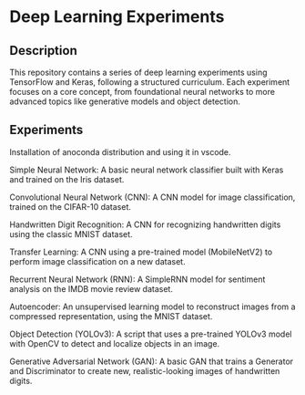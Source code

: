 # Deep Learning Experiments

## Description
This repository contains a series of deep learning experiments using TensorFlow and Keras, following a structured curriculum. Each experiment focuses on a core concept, from foundational neural networks to more advanced topics like generative models and object detection.

## Experiments
Installation of anoconda distribution and using it in vscode.

Simple Neural Network: A basic neural network classifier built with Keras and trained on the Iris dataset.

Convolutional Neural Network (CNN): A CNN model for image classification, trained on the CIFAR-10 dataset.

Handwritten Digit Recognition: A CNN for recognizing handwritten digits using the classic MNIST dataset.

Transfer Learning: A CNN using a pre-trained model (MobileNetV2) to perform image classification on a new dataset.

Recurrent Neural Network (RNN): A SimpleRNN model for sentiment analysis on the IMDB movie review dataset.

Autoencoder: An unsupervised learning model to reconstruct images from a compressed representation, using the MNIST dataset.

Object Detection (YOLOv3): A script that uses a pre-trained YOLOv3 model with OpenCV to detect and localize objects in an image.

Generative Adversarial Network (GAN): A basic GAN that trains a Generator and Discriminator to create new, realistic-looking images of handwritten digits.
